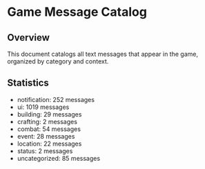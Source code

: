 # Game Message Catalog

## Overview
This document catalogs all text messages that appear in the game, organized by category and context.

## Statistics
- notification: 252 messages
- ui: 1019 messages
- building: 29 messages
- crafting: 2 messages
- combat: 54 messages
- event: 28 messages
- location: 22 messages
- status: 2 messages
- uncategorized: 85 messages

